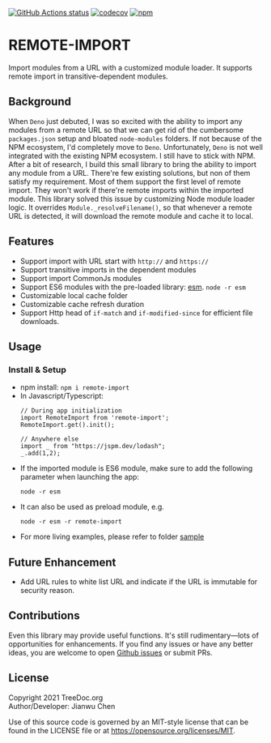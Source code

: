 <a href="https://github.com/treedoc/remote-import"><img alt="GitHub Actions status" src="https://github.com/treedoc/remote-import/workflows/Node%20CI/badge.svg"></a> [![codecov](https://codecov.io/gh/treedoc/remote-import/branch/master/graph/badge.svg)](https://codecov.io/gh/treedoc/remote-import)</a> <a href='https://www.npmjs.com/package/remote-import' target="_blank"><img alt="npm" src="https://img.shields.io/npm/v/remote-import"></a>

# REMOTE-IMPORT

Import modules from a URL with a customized module loader. It supports remote import in transitive-dependent modules.

## Background

When `Deno` just debuted, I was so excited with the ability to import any modules from a remote URL so that we can get rid of the cumbersome `packages.json` setup and bloated `node-modules` folders. If not because of the NPM ecosystem, I'd completely move to `Deno`. Unfortunately, `Deno` is not well integrated with the existing NPM ecosystem. I still have to stick with NPM. After a bit of research, I build this small library to bring the ability to import any module from a URL. There're few existing solutions, but non of them satisfy my requirement. Most of them support the first level of remote import. They won't work if there're remote imports within the imported module. This library solved this issue by customizing Node module loader logic. It overrides `Module._resolveFilename()`, so that whenever a remote URL is detected, it will download the remote module and cache it to local. 

## Features
- Support import with URL start with  `http://` and `https://`
- Support transitive imports in the dependent modules
- Support import CommonJs modules
- Support ES6 modules with the pre-loaded library: [esm](https://www.npmjs.com/package/esm). `node -r esm `
- Customizable local cache folder
- Customizable cache refresh duration
- Support Http head of `if-match` and `if-modified-since` for efficient file downloads.

## Usage

### Install & Setup
- npm install: `npm i remote-import`
- In Javascript/Typescript:
  ```
  // During app initialization
  import RemoteImport from 'remote-import';
  RemoteImport.get().init();

  // Anywhere else
  import _ from "https://jspm.dev/lodash";
  _.add(1,2);

  ```
- If the imported module is ES6 module, make sure to add the following parameter when launching the app:
  ```
  node -r esm 
  ```
- It can also be used as preload module, e.g.
  ```
  node -r esm -r remote-import
  ```
- For more living examples, please refer to folder [sample](https://github.com/treedoc/remote-import/sample)

## Future Enhancement
- Add URL rules to white list URL and indicate if the URL is immutable for security reason.

## Contributions

Even this library may provide useful functions. It's still rudimentary—lots of opportunities for enhancements. If you find any issues or have any better ideas, you are welcome to open [Github issues](https://github.com/treedoc/remote-import/issues) or submit PRs.

## License

Copyright 2021 TreeDoc.org <BR>
Author/Developer: Jianwu Chen

Use of this source code is governed by an MIT-style license that can be found in the LICENSE file or at <https://opensource.org/licenses/MIT>.

